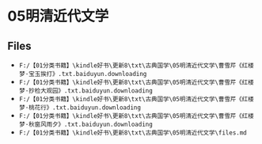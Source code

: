 # 05明清近代文学

## Files

- `F:/【01分类书籍】\kindle好书\更新8\txt\古典国学\05明清近代文学\曹雪芹《红楼梦·宝玉挨打》.txt.baiduyun.downloading`
- `F:/【01分类书籍】\kindle好书\更新8\txt\古典国学\05明清近代文学\曹雪芹《红楼梦·抄检大观园》.txt.baiduyun.downloading`
- `F:/【01分类书籍】\kindle好书\更新8\txt\古典国学\05明清近代文学\曹雪芹《红楼梦·桃花行》.txt.baiduyun.downloading`
- `F:/【01分类书籍】\kindle好书\更新8\txt\古典国学\05明清近代文学\曹雪芹《红楼梦·秋窗风雨夕》.txt.baiduyun.downloading`
- `F:/【01分类书籍】\kindle好书\更新8\txt\古典国学\05明清近代文学\files.md`
